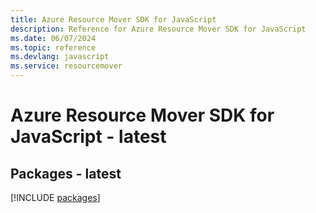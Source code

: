 ```yaml
---
title: Azure Resource Mover SDK for JavaScript
description: Reference for Azure Resource Mover SDK for JavaScript
ms.date: 06/07/2024
ms.topic: reference
ms.devlang: javascript
ms.service: resourcemover
---
```

# Azure Resource Mover SDK for JavaScript - latest
## Packages - latest
[!INCLUDE [packages](resource-mover-index.md)]
